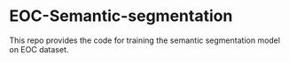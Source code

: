 # EOC-Semantic-segmentation
This repo provides the code for training the semantic segmentation model on EOC dataset.

